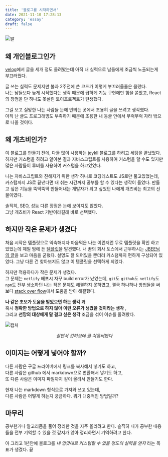 ```yaml
---
title: '블로그를 시작하면서'
date: 2021-11-10 17:28:13
category: 'essay'
draft: false
---
```


![알](https://user-images.githubusercontent.com/80537765/141080332-da02db10-cd09-46e5-9255-b2ebff86551b.PNG)

## 왜 개인블로그인가

[velog](https://velog.io/@gup97)에서 글을 세개 정도 올려봤는데  아직 내 실력으로 남들에게 조금씩 노출되는게 부끄러웠다.  

글 쓰는 실력도 문제지만 불과 2주전에 쓴 코드가 이렇게 부끄러울줄은 몰랐다.  
나는 남들보다 늦게 시작했다는 생각 때문에 급하게 기능 구현에만 힘을 쏟았고, React의 장점을 단 하나도 못살린 토이프로젝트가 탄생했다.

그걸 보고 실망한 나는 사람들 눈에 안띄는 곳에서 조용히 글을 쓰려고 생각했다.  
아직  난 글도 프로그래밍도 부족하기 때문에 조용한 내 동굴 안에서 무럭무럭 자라 밖으로 나올 것이다.  

## 왜 개츠비인가?

이 블로그를 만들기 전에, 다들 많이 사용하는 jeykll 블로그를 하려고 세팅을 끝냈었다.
하지만 커스텀을 하려고 알아본 결과 자바스크립트를 사용하여 커스텀을 할 수도 있지만 많은 사람들이 루비를 사용하여 커스텀을 하고있었다.  

나는 자바스크립트와 친해지기 위한 생각 하나로 코딩테스트도 JS로만 풀고있었는데, 커스텀까지 JS로 끝낸다면 내 쉬는 시간까지 공부를 할 수 있다는 생각이 들었다. 만들고 싶은 기능을 뚝딱뚝딱 만들어내는 개발자가 되고 싶었던 나에게 개츠비는 최고의 선물이였다.

솔직히, SEO, 성능 다른 장점은 눈에 보이지도 않았다.  
그냥 개츠비가 React 기반이라길래 바로 선택했다.

## 하지만 작은 문제가 생겼다

처음 시작은 템플릿으로 익숙해지자 마음먹은 나는 이런저런 무료 템플릿을 확인 하고 있었는데 제일 맘에 든 [템플릿](https://github.com/JaeYeopHan/gatsby-starter-bee)을 발견했다. 내 꿈의 회사 토스에서 근무하시는 [JBEE님의 글](https://jbee.io/etc/intro-new-blog/)을 보고 마음을 굳혔다. 설명도 잘 되어있을 뿐더러 커스텀까지 편하게 구성되어 있었다. 그냥 다른 건 찾아보지도 않고 이 템플릿을 선택하게 되었다.

 하지만 적용하다가 작은 문제가 생겼다.  
 그 문제는 `netlify` 배포시 자꾸 build error가 났었는데, `git`도 `github`도 `netlify`도 `npm`도 전부 생소하던 나는 작은 문제도 해결하지 못하였고, 결국 하나하나 방법들을 써보다 [stack over flow](https://stackoverflow.com/questions/68976148/how-to-fix-this-node-sass-build-error-on-netlify)에서 도움을 받아 해결했다.  

**나 같은 초보가 도움을 받았으면 하는 생각** 과  
 혹시 **정확한 방법으로 하지 않아 이런 오류가 생겼을 것이라는 생각** ,  
그리고 **선망의 대상에게 말 걸고 싶은 생각** 조금을 섞어 이슈를 올려봤다.

![캡처](https://user-images.githubusercontent.com/80537765/141082964-31d0f181-1588-4227-84a2-f1909c1b272a.PNG)<p style="text-align: center;">*살면서 깃허브에 글 처음써봤다*</p>

## 이미지는 어떻게 넣어야 할까?

다른 사람은 구글 드라이버에서 링크를 복사해서 넣기도 하고,  
다른 사람은 github 에서 markdown으로 변환해서 넣기도 하고,  
또 다른 사람은 이미지 파일까지 같이 올려서 만들기도 한다.

현재 나는 markdown 형식으로 가져와 쓰고 있는데,  
다른 사람은 어떻게 하는지 궁금하다. 뭐가 대중적인 방법일까?  

## 마무리

공부한거나 알고리즘을 풀어 정리한 것을 자주 올리려고 한다. 솔직히 내가 공부한 내용들을 전부 기억할 수 있을 것 같지가 않아 정리하면서 기억하려고 한다.  

아 그리고 1년안에 블로그를 *내 입맛대로 커스텀할 수 있을 정도의 실력을 얻자* 라는 목표가 생겼다. 끝
